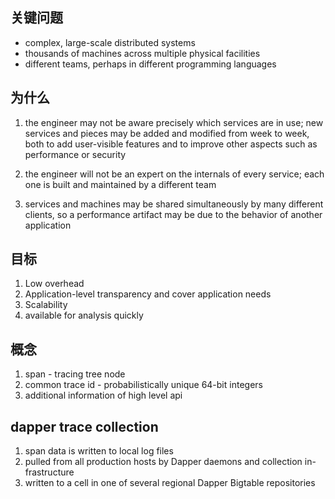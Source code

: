 ## 关键问题
- complex, large-scale distributed systems
- thousands of machines across multiple physical facilities
- different teams, perhaps in different programming languages

## 为什么
1. the engineer may not be aware precisely which services are in use; new services and pieces may be added and modified from week to week, both to add user-visible features and to improve other aspects such as performance or security

1.  the engineer will not be an expert on the internals of every service; each one is built and maintained by a different team

1.  services and machines may be shared simultaneously by many different clients, so a performance artifact may be due to the behavior of another application

## 目标
1. Low overhead
1. Application-level transparency and cover application needs
1. Scalability
1. available for analysis quickly

## 概念
1. span - tracing tree node
1. common trace id - probabilistically unique 64-bit integers
1. additional information of high level api

##  dapper trace collection
1. span data is written  to local log files
1. pulled from all production hosts by Dapper daemons and collection in- frastructure
1. written to a cell in one of several regional Dapper Bigtable repositories